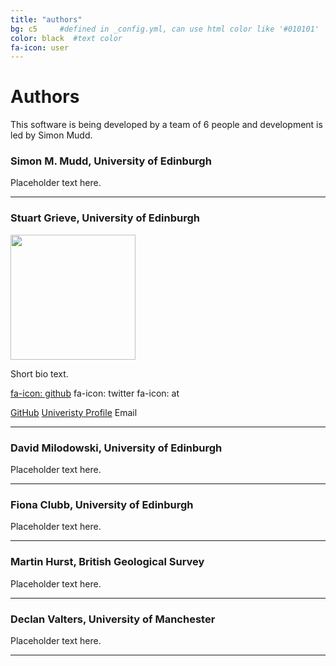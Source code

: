 ```yaml
---
title: "authors"
bg: c5     #defined in _config.yml, can use html color like '#010101'
color: black  #text color
fa-icon: user
---
```


# Authors

This software is being developed by a team of 6 people and development is led by Simon Mudd.



### Simon M. Mudd, University of Edinburgh

Placeholder text here.

****

### Stuart Grieve, University of Edinburgh


<img src="https://avatars0.githubusercontent.com/u/10617231?v=3&s=460" width="200">

Short bio text.

[fa-icon: github](http://github.com/sgrieve)
fa-icon: twitter
fa-icon: at
 

[GitHub]() [Univeristy Profile]() Email 

****

### David Milodowski, University of Edinburgh

Placeholder text here.

****
### Fiona Clubb, University of Edinburgh

Placeholder text here.

****
### Martin Hurst, British Geological Survey

Placeholder text here.

****
### Declan Valters, University of Manchester

Placeholder text here.

****
 